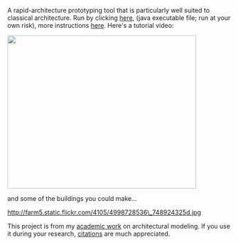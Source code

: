 A rapid-architecture prototyping tool that is particularly well suited to classical architecture. Run by clicking [here](http://dcs.gla.ac.uk/~tkelly/citysculpt/siteplan/launch.jnlp), (java executable file; run at your own risk), more instructions [here](http://code.google.com/p/siteplan/wiki/PageName). Here's a tutorial video:

<a href='http://www.youtube.com/watch?feature=player_embedded&v=BrCDKrBS9To' target='_blank'><img src='http://img.youtube.com/vi/BrCDKrBS9To/0.jpg' width='425' height=344 /></a>

and some of the buildings you could make...

[http://farm5.static.flickr.com/4105/4998728536\_748924325d.jpg ](http://www.flickr.com/photos/twak/4998728536/sizes/o)

This project is from my
[academic work](http://twak.blogspot.com/2011/04/interactive-architectural-modeling-with.html) on architectural modeling. If you use it during your research, [citations](http://dx.doi.org/10.1145/1944846.1944854) are much appreciated.